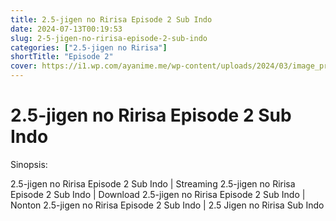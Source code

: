 ```yaml
---
title: 2.5-jigen no Ririsa Episode 2 Sub Indo
date: 2024-07-13T00:19:53
slug: 2-5-jigen-no-ririsa-episode-2-sub-indo
categories: ["2.5-jigen no Ririsa"]
shortTitle: "Episode 2"
cover: https://i1.wp.com/ayanime.me/wp-content/uploads/2024/03/image_processing20240510-1-pdn7wm.jpeg
---
```


# 2.5-jigen no Ririsa Episode 2 Sub Indo

<iframe-loader iframe-src1="https://play.ayanime.me/include/fluidplayer/fluidplayer.php?VideoSrc1=https%3A%2F%2Fdrive.google.com%2Ffile%2Fd%2F1Y_y5RsNbMgVFfPqNMMi37A22x_RYE4_c%2Fview%3Fusp%3Ddrive_link&VideoType1=video%2Fmp4&VideoQuality1=480p&VideoSrc2=https%3A%2F%2Fdrive.google.com%2Ffile%2Fd%2F1lOu5j7hTk4ESLrS4zbKxH56c_cuxAM8D%2Fview%3Fusp%3Ddrive_link&VideoType2=video%2Fmp4&VideoQuality2=720p&VideoSrc3=https%3A%2F%2Fdrive.google.com%2Ffile%2Fd%2F1hQ6F-fHuGjn_rqAZzVrfij7D_hsW0kd-%2Fview%3Fusp%3Ddrive_link&VideoType3=video%2Fmp4&VideoQuality3=1080p&VideoSrc4=&VideoType4=&VideoQuality4=&VideoPoster=&VideoTrack1=&kind1=&srclang1=&label1=&default1=&VideoTrack2=&kind2=&srclang2=&label2=&default2=&player=fluid+player&server=Drive+API&api=&width=100%25&height=900px" iframe-src2="https://drive.google.com/file/d/1hQ6F-fHuGjn_rqAZzVrfij7D_hsW0kd-/preview"></iframe-loader>

Sinopsis:
<p>2.5-jigen no Ririsa Episode 2 Sub Indo | Streaming 2.5-jigen no Ririsa Episode 2 Sub Indo | Download 2.5-jigen no Ririsa Episode 2 Sub Indo | Nonton 2.5-jigen no Ririsa Episode 2 Sub Indo | 2.5 Jigen no Ririsa Sub Indo</p>

